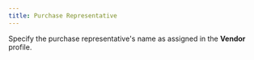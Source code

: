 ```yaml
---
title: Purchase Representative
---
```



Specify the purchase representative's name as assigned in the **Vendor** profile.
